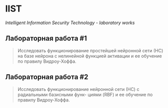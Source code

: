 # IIST
_Intelligent Information Security Technology - laboratory works_

## Лабораторная работа #1
> Исследовать функционирование простейшей нейронной сети (НС) на базе нейрона с
нелинейной функцией активации и ее обучение по правилу Видроу-Хоффа.

## Лабораторная работа #2
> Исследовать функционирование нейронной сети (НС) с радиальными базисными функ-
циями (RBF) и ее обучение по правилу Видроу-Хоффа.

